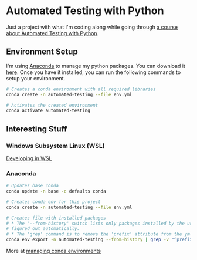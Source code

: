 # Automated Testing with Python

Just a project with what I'm coding along while going through [a course about Automated Testing with Python](https://www.udemy.com/course/automated-software-testing-with-python/).

## Environment Setup

I'm using [Anaconda](https://www.anaconda.com) to manage my python packages. You can download it [here](https://www.anaconda.com/distribution/). Once you have it installed, you can run the following commands to setup your environment.

```bash
# Creates a conda environment with all required libraries
conda create -n automated-testing --file env.yml

# Activates the created environment
conda activate automated-testing
```

## Interesting Stuff

### Windows Subsystem Linux (WSL)

[Developing in WSL](https://code.visualstudio.com/docs/remote/wsl)

### Anaconda

```bash
# Updates base conda
conda update -n base -c defaults conda

# Creates conda env for this project
conda create -n automated-testing --file env.yml

# Creates file with installed packages
# * The '--from-history' switch lists only packages installed by the user, so dependencies can be
# figured out automatically.
# * The 'grep' command is to remove the 'prefix' attribute from the yml.
conda env export -n automated-testing --from-history | grep -v "^prefix: " > env.yml

```

More at [managing conda environments](https://docs.conda.io/projects/conda/en/latest/user-guide/tasks/manage-environments.html)
